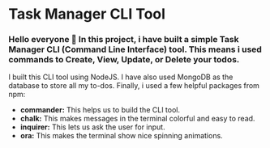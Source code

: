 # Task Manager CLI Tool

<h3>
    Hello everyone 👋 In this project, i have built a simple Task Manager CLI (Command Line Interface) tool. This means i used commands to Create, View, Update, or Delete your todos.
</h3>

<p>
    I built this CLI tool using NodeJS. I have also used MongoDB as the database to store all my to-dos. Finally, i used a few helpful packages from npm:
</p>

<ul>
    <li><b>commander:</b> This helps us to build the CLI tool.</li>
    <li><b>chalk:</b> This makes messages in the terminal colorful and easy to read.</li>
    <li><b>inquirer:</b> This lets us ask the user for input.</li>
    <li><b>ora:</b> This makes the terminal show nice spinning animations.</li> 
</ul>